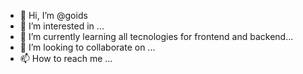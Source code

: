 - 👋 Hi, I’m @goids
- 👀 I’m interested in ...
- 🌱 I’m currently learning all tecnologies for frontend and backend...
- 💞️ I’m looking to collaborate on ...
- 📫 How to reach me ...

<!---
goids/goids is a ✨ special ✨ repository because its `README.md` (this file) appears on your GitHub profile.
You can click the Preview link to take a look at your changes.
--->
